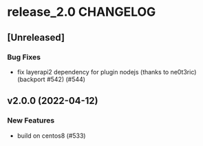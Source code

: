 # release_2.0 CHANGELOG

## [Unreleased]

### Bug Fixes

- fix layerapi2 dependency for plugin nodejs (thanks to ne0t3ric) (backport #542) (#544)

## v2.0.0 (2022-04-12)

### New Features

- build on centos8 (#533)


